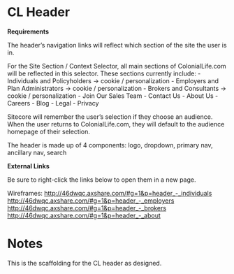 # **CL Header**

**Requirements**

The header’s navigation links will reflect which section of the site the user is in. 

For the Site Section / Context Selector, all main sections of ColonialLife.com will be reflected in this selector. These sections currently include:
    - Individuals and Policyholders → cookie / personalization
    - Employers and Plan Administrators → cookie / personalization
    - Brokers and Consultants → cookie / personalization
    - Join Our Sales Team
    - Contact Us
    - About Us
    - Careers
    - Blog
    - Legal
    - Privacy
    
Sitecore will remember the user’s selection if they choose an audience. When the user returns to ColonialLife.com, they will default to the audience homepage of their selection.

The header is made up of 4 components: logo, dropdown, primary nav, ancillary nav, search

**External Links**

Be sure to right-click the links below to open them in a new page.

Wireframes:
http://46dwqc.axshare.com/#g=1&p=header_-_individuals
http://46dwqc.axshare.com/#g=1&p=header_-_employers
http://46dwqc.axshare.com/#g=1&p=header_-_brokers
http://46dwqc.axshare.com/#g=1&p=header_-_about

# **Notes**

This is the scaffolding for the CL header as designed.
